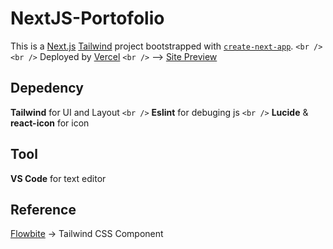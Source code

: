 # NextJS-Portofolio

This is a [Next.js](https://nextjs.org "Next.js Homepage") [Tailwind](https://tailwindcss.com/ "Tailwind Homepage") project bootstrapped with [`create-next-app`](https://nextjs.org/docs/app/api-reference/cli/create-next-app). `<br />`
`<br />`
Deployed by [Vercel](https://vercel.com/) `<br />`
--> [Site Preview](https://next-js-portofolio-ten.vercel.app/)

## Depedency

**Tailwind** for UI and Layout `<br />`
**Eslint** for debuging js `<br />`
**Lucide** & **react-icon** for icon

## Tool

**VS Code** for text editor

## Reference

[Flowbite](https://flowbite.com/) -> Tailwind CSS Component
